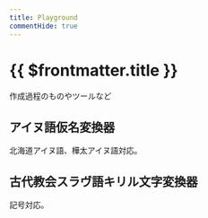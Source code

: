 ```yaml
---
title: Playground
commentHide: true
---
```


# {{ $frontmatter.title }}

作成過程のものやツールなど

## アイヌ語仮名変換器

北海道アイヌ語、樺太アイヌ語対応。

<!-- markdownlint-disable MD033 -->
<HLConverter src="/conv/ain.csv" />
<!-- markdownlint-enable MD033 -->

## 古代教会スラヴ語キリル文字変換器

記号対応。

<!-- markdownlint-disable MD033 -->
<HLConverter src="/conv/chu.csv" />
<!-- markdownlint-enable MD033 -->
